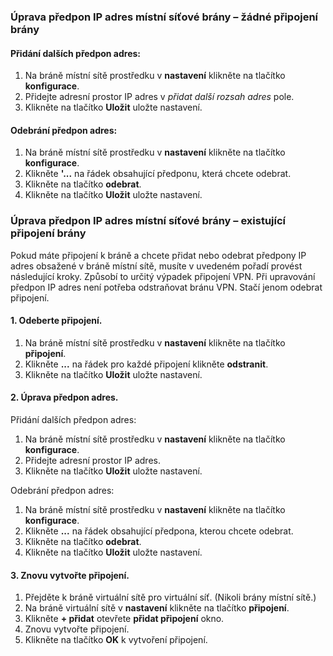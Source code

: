 ### <a name="noconnection"></a>Úprava předpon IP adres místní síťové brány – žádné připojení brány

#### <a name="to-add-additional-address-prefixes"></a>Přidání dalších předpon adres:

1. Na bráně místní sítě prostředku v **nastavení** klikněte na tlačítko **konfigurace**.
2. Přidejte adresní prostor IP adres v *přidat další rozsah adres* pole.
3. Klikněte na tlačítko **Uložit** uložte nastavení.

#### <a name="to-remove-address-prefixes"></a>Odebrání předpon adres:

1. Na bráně místní sítě prostředku v **nastavení** klikněte na tlačítko **konfigurace**.
2. Klikněte **'...** na řádek obsahující předponu, která chcete odebrat.
3. Klikněte na tlačítko **odebrat**.
4. Klikněte na tlačítko **Uložit** uložte nastavení.

### <a name="withconnection"></a>Úprava předpon IP adres místní síťové brány – existující připojení brány

Pokud máte připojení k bráně a chcete přidat nebo odebrat předpony IP adres obsažené v bráně místní sítě, musíte v uvedeném pořadí provést následující kroky. Způsobí to určitý výpadek připojení VPN. Při upravování předpon IP adres není potřeba odstraňovat bránu VPN. Stačí jenom odebrat připojení.

#### <a name="1-remove-the-connection"></a>1. Odeberte připojení.

1. Na bráně místní sítě prostředku v **nastavení** klikněte na tlačítko **připojení**.
2. Klikněte **...**  na řádek pro každé připojení klikněte **odstranit**.
3. Klikněte na tlačítko **Uložit** uložte nastavení.

#### <a name="2-modify-the-address-prefixes"></a>2. Úprava předpon adres.

Přidání dalších předpon adres:

1. Na bráně místní sítě prostředku v **nastavení** klikněte na tlačítko **konfigurace**.
2. Přidejte adresní prostor IP adres.
3. Klikněte na tlačítko **Uložit** uložte nastavení.

Odebrání předpon adres:

1. Na bráně místní sítě prostředku v **nastavení** klikněte na tlačítko **konfigurace**.
2. Klikněte **...**  na řádek obsahující předpona, kterou chcete odebrat.
3. Klikněte na tlačítko **odebrat**.
4. Klikněte na tlačítko **Uložit** uložte nastavení.

#### <a name="3-recreate-the-connection"></a>3. Znovu vytvořte připojení.

1. Přejděte k bráně virtuální sítě pro virtuální síť. (Nikoli brány místní sítě.)
2. Na bráně virtuální sítě v **nastavení** klikněte na tlačítko **připojení**.
3. Klikněte **+ přidat** otevřete **přidat připojení** okno.
4. Znovu vytvořte připojení.
5. Klikněte na tlačítko **OK** k vytvoření připojení.
